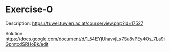 # Exercise-0

Description:
https://tuwel.tuwien.ac.at/course/view.php?id=17527

Solution:
https://docs.google.com/document/d/1_54EYjUhavvjLs7Su8vPEy4Os_7La9iGpmtcdSRHoBk/edit
